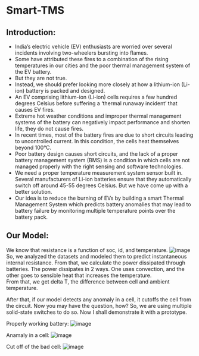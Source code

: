# Smart-TMS

## Introduction:

-	India’s electric vehicle (EV) enthusiasts are worried over several incidents involving two-wheelers bursting into flames. 
-	Some have attributed these fires to a combination of the rising temperatures in our cities and the poor thermal management system of the EV battery. 
-	But they are not true.
-	Instead, we should prefer looking more closely at how a lithium-ion (Li-ion) battery is packed and designed. 
-	An EV comprising lithium-ion (Li-ion) cells requires a few hundred degrees Celsius before suffering a ‘thermal runaway incident’ that causes EV fires. 
-	Extreme hot weather conditions and improper thermal management systems of the battery can negatively impact performance and shorten life, they do not cause fires. 
-	In recent times, most of the battery fires are due to short circuits leading to uncontrolled current. In this condition, the cells heat themselves beyond 100°C. 
-	Poor battery design causes short circuits, and the lack of a proper battery management system (BMS) is a condition in which cells are not managed properly with the right sensing and software technologies. 
-	We need a proper temperature measurement system sensor built in. Several manufacturers of Li-ion batteries ensure that they automatically switch off around 45-55 degrees Celsius. But we have come up with a better solution.
-	Our idea is to reduce the burning of EVs by building a smart Thermal Management System which predicts battery anomalies that may lead to battery failure by monitoring multiple temperature points over the battery pack.


## Our Model:

We know that resistance is a function of soc, id, and temperature. 
![image](https://user-images.githubusercontent.com/64991656/189504054-4b49f188-c908-48f8-8403-74c22944fe34.png)
So, we analyzed the datasets and modeled them to predict instantaneous internal resistance. 
From that, we calculate the power dissipated through batteries. 
The power dissipates in 2 ways. One uses convection, and the other goes to sensible heat that increases the temperature.  
From that, we get delta T, the difference between cell and ambient temperature.

After that, if our model detects any anomaly in a cell, it cutoffs the cell from the circuit. Now you may have the question, how? So, we are using multiple solid-state switches to do so. Now I shall demonstrate it with a prototype.






Properly working battery:
![image](https://user-images.githubusercontent.com/64991656/189504002-372fd3e2-e2b1-4d4c-8371-5e706d8aabf1.png)

Anamaly in a cell:
![image](https://user-images.githubusercontent.com/64991656/189504009-b53e2787-cb8d-461c-bb40-57fb07ff1454.png)

Cut off of the bad cell:
![image](https://user-images.githubusercontent.com/64991656/189503999-ed227b4e-5c7c-4be2-942b-325bef198941.png)


